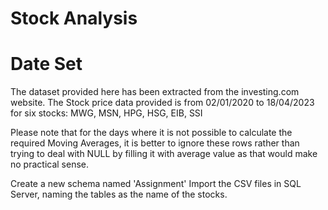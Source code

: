 # Stock Analysis
# Date Set

The dataset provided here has been extracted from the investing.com website. The Stock price data provided is from 02/01/2020 to 18/04/2023 for six stocks: MWG, MSN, HPG, HSG, EIB, SSI

Please note that for the days where it is not possible to calculate the required Moving Averages, it is better to ignore these rows rather than trying to deal with NULL by filling it with average value as that would make no practical sense.

Create a new schema named 'Assignment' Import the CSV files in SQL Server, naming the tables as the name of the stocks.
